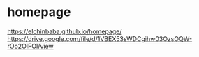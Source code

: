# homepage
https://elchinbaba.github.io/homepage/
https://drive.google.com/file/d/1VBEX53sWDCgihw03OzsOQW-rOo2OIFOI/view
